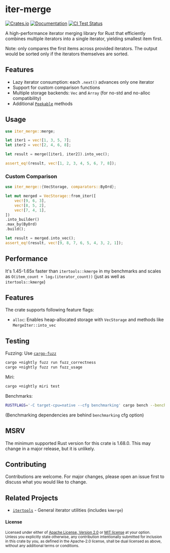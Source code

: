# iter-merge

[![Crates.io](https://img.shields.io/crates/v/iter-merge)](https://crates.io/crates/iter-merge)
[![Documentation](https://docs.rs/iter-merge/badge.svg)](https://docs.rs/iter-merge)
[![CI Test Status](https://github.com/Andrew-Morozko/iter-merge/actions/workflows/Tests.yml/badge.svg)](https://github.com/Andrew-Morozko/iter-merge/actions/workflows/Tests.yml)

A high-performance iterator merging library for Rust that efficiently combines multiple iterators into a single iterator, yielding smallest item first.

Note: only compares the first items across provided iterators. The output would be sorted only if the iterators themselves are sorted.

## Features

- Lazy iterator consumption: each `.next()` advances only one iterator
- Support for custom comparison functions
- Multiple storage backends: `Vec` and `Array` (for no-std and no-alloc compatibility)
- Additional [`Peekable`](https://doc.rust-lang.org/std/iter/struct.Peekable.html) methods

## Usage

```rust
use iter_merge::merge;

let iter1 = vec![1, 3, 5, 7];
let iter2 = vec![2, 4, 6, 8];

let result = merge([iter1, iter2]).into_vec();

assert_eq!(result, vec![1, 2, 3, 4, 5, 6, 7, 8]);
```

### Custom Comparison

```rust
use iter_merge::{VecStorage, comparators::ByOrd};

let mut merged = VecStorage::from_iter([
    vec![9, 6, 3],
    vec![8, 5, 2],
    vec![7, 4, 1],
])
.into_builder()
.max_by(ByOrd)
.build();

let result = merged.into_vec();
assert_eq!(result, vec![9, 8, 7, 6, 5, 4, 3, 2, 1]);
```

## Performance

It's 1.45-1.65x faster than `itertools::kmerge` in my benchmarks and scales as `O(item_count + log₂(iterator_count))` (just as well as `itertools::kmerge`)

## Features

The crate supports following feature flags:
- `alloc`: Enables heap-allocated storage with `VecStorage` and methods like `MergeIter::into_vec`

## Testing

Fuzzing:
Use [`cargo-fuzz`](https://github.com/rust-fuzz/cargo-fuzz)

```bash
cargo +nightly fuzz run fuzz_correctness
cargo +nightly fuzz run fuzz_usage
```

Miri:
```bash
cargo +nightly miri test
```

Benchmarks:
```bash
RUSTFLAGS='-C target-cpu=native --cfg benchmarking' cargo bench --bench benchmarks
```
(Benchmarking dependencies are behind `benchmarking` cfg option)

## MSRV
The minimum supported Rust version for this crate is 1.68.0.
This may change in a major release, but it is unlikely.

## Contributing

Contributions are welcome. For major changes, please open an issue first to discuss what you would like to change.

## Related Projects

- [`itertools`](https://crates.io/crates/itertools) - General iterator utilities (includes `kmerge`)

#### License

<sup>
Licensed under either of <a href="LICENSE-APACHE">Apache License, Version
2.0</a> or <a href="LICENSE-MIT">MIT license</a> at your option.
</sup>

<br>

<sub>
Unless you explicitly state otherwise, any contribution intentionally submitted
for inclusion in this crate by you, as defined in the Apache-2.0 license, shall
be dual licensed as above, without any additional terms or conditions.
</sub>